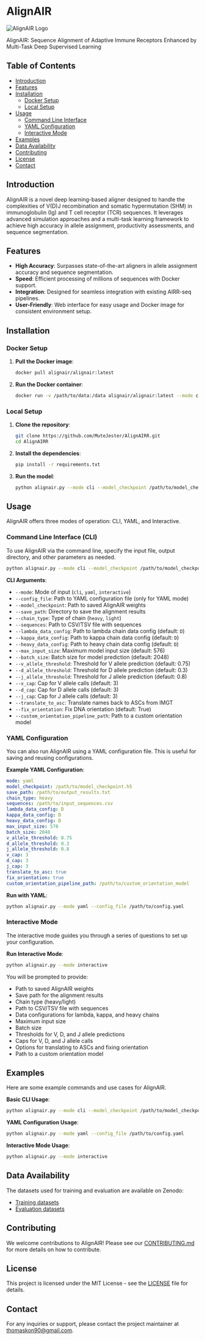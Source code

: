 # AlignAIR

![AlignAIR Logo](https://alignair.ai/logo.png) <!-- Add your project logo here if you have one -->

AlignAIR: Sequence Alignment of Adaptive Immune Receptors Enhanced by Multi-Task Deep Supervised Learning

## Table of Contents

- [Introduction](#introduction)
- [Features](#features)
- [Installation](#installation)
  - [Docker Setup](#docker-setup)
  - [Local Setup](#local-setup)
- [Usage](#usage)
  - [Command Line Interface](#command-line-interface)
  - [YAML Configuration](#yaml-configuration)
  - [Interactive Mode](#interactive-mode)
- [Examples](#examples)
- [Data Availability](#data-availability)
- [Contributing](#contributing)
- [License](#license)
- [Contact](#contact)

## Introduction

AlignAIR is a novel deep learning-based aligner designed to handle the complexities of V(D)J recombination and somatic hypermutation (SHM) in immunoglobulin (Ig) and T cell receptor (TCR) sequences. It leverages advanced simulation approaches and a multi-task learning framework to achieve high accuracy in allele assignment, productivity assessments, and sequence segmentation.

## Features

- **High Accuracy**: Surpasses state-of-the-art aligners in allele assignment accuracy and sequence segmentation.
- **Speed**: Efficient processing of millions of sequences with Docker support.
- **Integration**: Designed for seamless integration with existing AIRR-seq pipelines.
- **User-Friendly**: Web interface for easy usage and Docker image for consistent environment setup.

## Installation

### Docker Setup

1. **Pull the Docker image**:

    ```sh
    docker pull alignair/alignair:latest
    ```

2. **Run the Docker container**:

    ```sh
    docker run -v /path/to/data:/data alignair/alignair:latest --mode cli --model_checkpoint /data/model_checkpoint.h5 --save_path /data/output_results.txt --chain_type heavy --sequences /data/input_sequences.csv
    ```

### Local Setup

1. **Clone the repository**:

    ```sh
    git clone https://github.com/MuteJester/AlignAIRR.git
    cd AlignAIRR
    ```

2. **Install the dependencies**:

    ```sh
    pip install -r requirements.txt
    ```

3. **Run the model**:

    ```sh
    python alignair.py --mode cli --model_checkpoint /path/to/model_checkpoint.h5 --save_path /path/to/output_results.txt --chain_type heavy --sequences /path/to/input_sequences.csv
    ```

## Usage

AlignAIR offers three modes of operation: CLI, YAML, and Interactive. 

### Command Line Interface (CLI)

To use AlignAIR via the command line, specify the input file, output directory, and other parameters as needed.

```sh
python alignair.py --mode cli --model_checkpoint /path/to/model_checkpoint.h5 --save_path /path/to/output_results.txt --chain_type heavy --sequences /path/to/input_sequences.csv --batch_size 2048 --v_allele_threshold 0.75 --d_allele_threshold 0.3 --j_allele_threshold 0.8
```

**CLI Arguments**:
- `--mode`: Mode of input (`cli`, `yaml`, `interactive`)
- `--config_file`: Path to YAML configuration file (only for YAML mode)
- `--model_checkpoint`: Path to saved AlignAIR weights
- `--save_path`: Directory to save the alignment results
- `--chain_type`: Type of chain (`heavy`, `light`)
- `--sequences`: Path to CSV/TSV file with sequences
- `--lambda_data_config`: Path to lambda chain data config (default: `D`)
- `--kappa_data_config`: Path to kappa chain data config (default: `D`)
- `--heavy_data_config`: Path to heavy chain data config (default: `D`)
- `--max_input_size`: Maximum model input size (default: 576)
- `--batch_size`: Batch size for model prediction (default: 2048)
- `--v_allele_threshold`: Threshold for V allele prediction (default: 0.75)
- `--d_allele_threshold`: Threshold for D allele prediction (default: 0.3)
- `--j_allele_threshold`: Threshold for J allele prediction (default: 0.8)
- `--v_cap`: Cap for V allele calls (default: 3)
- `--d_cap`: Cap for D allele calls (default: 3)
- `--j_cap`: Cap for J allele calls (default: 3)
- `--translate_to_asc`: Translate names back to ASCs from IMGT
- `--fix_orientation`: Fix DNA orientation (default: True)
- `--custom_orientation_pipeline_path`: Path to a custom orientation model

### YAML Configuration

You can also run AlignAIR using a YAML configuration file. This is useful for saving and reusing configurations.

**Example YAML Configuration**:
```yaml
mode: yaml
model_checkpoint: /path/to/model_checkpoint.h5
save_path: /path/to/output_results.txt
chain_type: heavy
sequences: /path/to/input_sequences.csv
lambda_data_config: D
kappa_data_config: D
heavy_data_config: D
max_input_size: 576
batch_size: 2048
v_allele_threshold: 0.75
d_allele_threshold: 0.3
j_allele_threshold: 0.8
v_cap: 3
d_cap: 3
j_cap: 3
translate_to_asc: true
fix_orientation: true
custom_orientation_pipeline_path: /path/to/custom_orientation_model
```

**Run with YAML**:
```sh
python alignair.py --mode yaml --config_file /path/to/config.yaml
```

### Interactive Mode

The interactive mode guides you through a series of questions to set up your configuration.

**Run Interactive Mode**:
```sh
python alignair.py --mode interactive
```

You will be prompted to provide:
- Path to saved AlignAIR weights
- Save path for the alignment results
- Chain type (heavy/light)
- Path to CSV/TSV file with sequences
- Data configurations for lambda, kappa, and heavy chains
- Maximum input size
- Batch size
- Thresholds for V, D, and J allele predictions
- Caps for V, D, and J allele calls
- Options for translating to ASCs and fixing orientation
- Path to a custom orientation model

## Examples

Here are some example commands and use cases for AlignAIR.

**Basic CLI Usage**:
```sh
python alignair.py --mode cli --model_checkpoint /path/to/model_checkpoint.h5 --save_path /path/to/output_results.txt --chain_type heavy --sequences /path/to/input_sequences.csv
```

**YAML Configuration Usage**:
```sh
python alignair.py --mode yaml --config_file /path/to/config.yaml
```

**Interactive Mode Usage**:
```sh
python alignair.py --mode interactive
```

## Data Availability

The datasets used for training and evaluation are available on Zenodo:

- [Training datasets](https://zenodo.org/record/training_datasets)
- [Evaluation datasets](https://zenodo.org/record/evaluation_datasets)

## Contributing

We welcome contributions to AlignAIR! Please see our [CONTRIBUTING.md](CONTRIBUTING.md) for more details on how to contribute.

## License

This project is licensed under the MIT License - see the [LICENSE](LICENSE) file for details.

## Contact

For any inquiries or support, please contact the project maintainer at [thomaskon90@gmail.com](mailto:thomaskon90@gmail.com).
